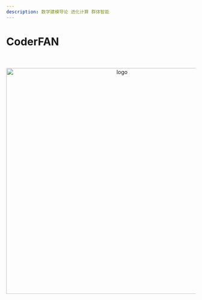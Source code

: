 ```yaml
---
description: 数学建模导论 进化计算 群体智能
---
```


# CoderFAN

<br />
<br />
<div align="center">

<img  src='/img/xf.jpeg' width="600" alt="logo" />
</div>
<br />
<br />

